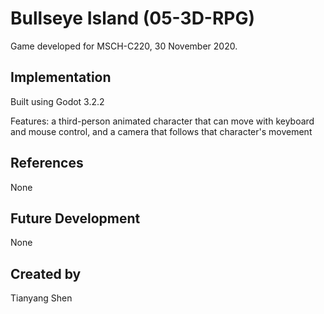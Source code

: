 # Bullseye Island (05-3D-RPG)
Game developed for MSCH-C220, 30 November 2020.

## Implementation
Built using Godot 3.2.2



Features:
a third-person animated character that can move with keyboard and mouse control,
and a camera that follows that character's movement


## References
None

## Future Development
None

## Created by
Tianyang Shen
